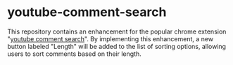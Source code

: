 # youtube-comment-search

This repository contains an enhancement for the popular chrome extension "[youtube comment search](https://chrome.google.com/webstore/detail/ycs-youtube-comment-searc/pmfhcilikeembgbiadjiojgfgcfbcoaa)". By implementing this enhancement, a new button labeled "Length" will be added to the list of sorting options, allowing users to sort comments based on their length.
